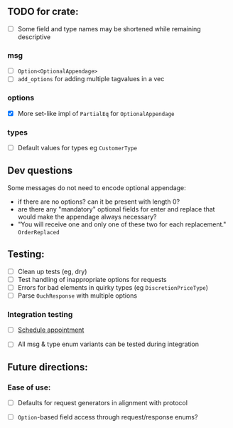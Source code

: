
## TODO for crate:
- [ ] Some field and type names may be shortened while remaining descriptive
### msg
- [ ] `Option<OptionalAppendage>`
- [ ] `add_options` for adding multiple tagvalues in a vec
### options
- [x] More set-like impl of `PartialEq` for `OptionalAppendage`
### types
- [ ] Default values for types eg `CustomerType`

## Dev questions
Some messages do not need to encode optional appendage:
- if there are no options? can it be present with length 0?
- are there any "mandatory" optional fields for enter and replace that would make the appendage always necessary?
- "You will receive one and only one of these two for each replacement." `OrderReplaced`

## Testing:
- [ ] Clean up tests (eg, dry)
- [ ] Test handling of inappropriate options for requests
- [ ] Errors for bad elements in quirky types (eg `DiscretionPriceType`)
- [ ] Parse `OuchResponse` with multiple options

### Integration testing
- [ ] [Schedule appointment](https://www.nasdaqtrader.com/Trader.aspx?id=TestingFacility)
- [ ] All msg & type enum variants can be tested during integration


## Future directions:
### Ease of use:
- [ ] Defaults for request generators in alignment with protocol
- [ ] `Option`-based field access through request/response enums?

